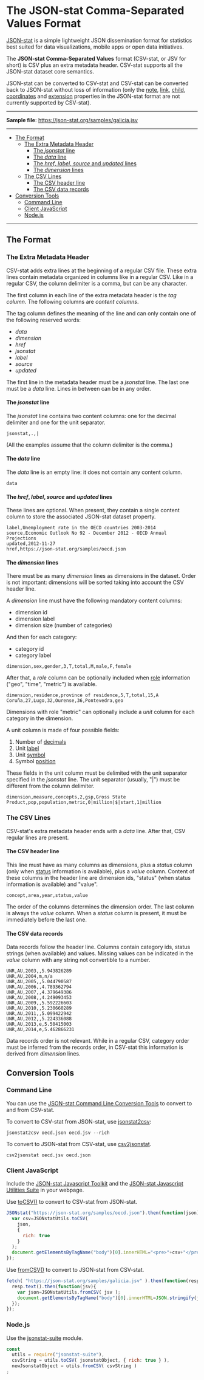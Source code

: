 # The JSON-stat Comma-Separated Values Format

[JSON-stat](https://json-stat.org/) is a simple lightweight JSON dissemination format for statistics best suited for data visualizations, mobile apps or open data initiatives.

The **JSON-stat Comma-Separated Values** format (CSV-stat, or JSV for short) is CSV plus an extra metadata header.
CSV-stat supports all the JSON-stat dataset core semantics.

JSON-stat can be converted to CSV-stat and CSV-stat can be converted back to JSON-stat without loss of information (only the [note](https://json-stat.org/format/#note), [link](https://json-stat.org/format/#link), [child](https://json-stat.org/format/#child), [coordinates](https://json-stat.org/format/#coordinates) and [extension](https://json-stat.org/format/#extension) properties in the JSON-stat format are not currently supported by CSV-stat).

***

**Sample file**: https://json-stat.org/samples/galicia.jsv

***

* [The Format](#the-format)
  * [The Extra Metadata Header](#the-extra-metadata-header)
    * [The *jsonstat* line](#the-jsonstat-line)
    * [The *data* line](#the-data-line)
    * [The *href*, *label*, *source* and *updated* lines](#the-href-label-source-and-updated-lines)
    * [The *dimension* lines](#the-dimension-lines)
  * [The CSV Lines](#the-csv-lines)
    * [The CSV header line](#the-csv-header-line)
    * [The CSV data records](#the-csv-data-records)
* [Conversion Tools](#conversion-tools)
  * [Command Line](#command-line)
  * [Client JavaScript](#client-javascript)
  * [Node.js](#nodejs)

***

## The Format

### The Extra Metadata Header

CSV-stat adds extra lines at the beginning of a regular CSV file. These extra lines contain metadata organized in columns like in a regular CSV. Like in a regular CSV, the column delimiter is a comma, but can be any character.

The first column in each line of the extra metadata header is the *tag column*. The following columns are *content columns*.

The tag column defines the meaning of the line and can only contain one of the following reserved words:

* *data*
* *dimension*
* *href*
* *jsonstat*
* *label*
* *source*
* *updated*

The first line in the metadata header must be a *jsonstat* line. The last one must be a *data* line. Lines in between can be in any order.

#### The *jsonstat* line

The *jsonstat* line contains two content columns: one for the decimal delimiter and one for the unit separator.

```
jsonstat,.,|
```

(All the examples assume that the column delimiter is the comma.)

#### The *data* line

The *data* line is an empty line: it does not contain any content column.

```
data
```

#### The *href*, *label*, *source* and *updated* lines

These lines are optional. When present, they contain a single content column to store the associated JSON-stat dataset property.

```
label,Unemployment rate in the OECD countries 2003-2014
source,Economic Outlook No 92 - December 2012 - OECD Annual Projections
updated,2012-11-27
href,https://json-stat.org/samples/oecd.json
```

#### The *dimension* lines

There must be as many *dimension* lines as dimensions in the dataset. Order is not important: dimensions will be sorted taking into account the CSV header line.

A *dimension* line must have the following mandatory content columns:

* dimension id
* dimension label
* dimension size (number of categories)

And then for each category:

* category id
* category label

```
dimension,sex,gender,3,T,total,M,male,F,female
```

After that, a *role* column can be optionally included when [role](https://json-stat.org/format/#role) information ("geo", "time", "metric") is available.

```
dimension,residence,province of residence,5,T,total,15,A Coruña,27,Lugo,32,Ourense,36,Pontevedra,geo
```

Dimensions with role "metric" can optionally include a *unit* column for each category in the dimension.

A unit column is made of four possible fields:

1. Number of [decimals](https://json-stat.org/format/#decimals)
2. Unit [label](https://json-stat.org/format/#label)
3. Unit [symbol](https://json-stat.org/format/#symbol)
4. Symbol [position](https://json-stat.org/format/#position)

These fields in the unit column must be delimited with the unit separator specified in the *jsonstat* line. The unit separator (usually, "|") must be different from the column delimiter.

```
dimension,measure,concepts,2,gsp,Gross State Product,pop,population,metric,0|million|$|start,1|million
```

### The CSV Lines

CSV-stat's extra metadata header ends with a *data* line. After that, CSV regular lines are present.

#### The CSV header line

This line must have as many columns as dimensions, plus a *status* column (only when [status](https://json-stat.org/format/#status) information is available), plus a *value* column. Content of these columns in the header line are dimension ids, "status" (when status information is available) and "value".

```
concept,area,year,status,value
```

The order of the columns determines the dimension order. The last column is always the *value* column. When a *status* column is present, it must be immediately before the last one.

#### The CSV data records

Data records follow the header line. Columns contain category ids, status strings (when available) and values. Missing values can be indicated in the *value* column with any string not convertible to a number.

```
UNR,AU,2003,,5.943826289
UNR,AU,2004,m,n/a
UNR,AU,2005,,5.044790587
UNR,AU,2006,,4.789362794
UNR,AU,2007,,4.379649386
UNR,AU,2008,,4.249093453
UNR,AU,2009,,5.592226603
UNR,AU,2010,,5.230660289
UNR,AU,2011,,5.099422942
UNR,AU,2012,,5.224336088
UNR,AU,2013,e,5.50415003
UNR,AU,2014,e,5.462866231
```

Data records order is not relevant. While in a regular CSV, category order must be inferred from the records order, in CSV-stat this information is derived from *dimension* lines.

## Conversion Tools

### Command Line

You can use the [JSON-stat Command Line Conversion Tools](https://github.com/jsonstat/conv) to convert to and from CSV-stat.

To convert to CSV-stat from JSON-stat, use [jsonstat2csv](https://github.com/jsonstat/conv#jsonstat2csv):

```
jsonstat2csv oecd.json oecd.jsv --rich
```

To convert to JSON-stat from CSV-stat, use [csv2jsonstat](https://github.com/jsonstat/conv#csv2jsonstat).

```
csv2jsonstat oecd.jsv oecd.json
```

### Client JavaScript

Include the [JSON-stat Javascript Toolkit](https://www.npmjs.com/package/jsonstat-toolkit) and the [JSON-stat Javascript Utilities Suite](https://www.npmjs.com/package/jsonstat-suite) in your webpage.

Use [toCSV()](https://github.com/jsonstat/suite/blob/master/docs/tocsv.md) to convert to CSV-stat from JSON-stat.

```js
JSONstat("https://json-stat.org/samples/oecd.json").then(function(json){
  var csv=JSONstatUtils.toCSV(
    json,
    {
      rich: true
    }
  );
  document.getElementsByTagName("body")[0].innerHTML="<pre>"+csv+"</pre>";
});
```

Use [fromCSV()](https://github.com/jsonstat/suite/blob/master/docs/fromcsv.md) to convert to JSON-stat from CSV-stat.

```js
fetch( "https://json-stat.org/samples/galicia.jsv" ).then(function(resp) {
  resp.text().then(function(jsv){
    var json=JSONstatUtils.fromCSV( jsv );
    document.getElementsByTagName("body")[0].innerHTML=JSON.stringify(json);
  });
});
```

### Node.js

Use the [jsonstat-suite](https://www.npmjs.com/package/jsonstat-suite) module.

```js
const
  utils = require("jsonstat-suite"),
  csvString = utils.toCSV( jsonstatObject, { rich: true } ),
  newJsonstatObject = utils.fromCSV( csvString )
;
```
